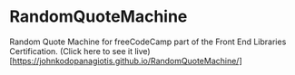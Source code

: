 # RandomQuoteMachine
Random Quote Machine for freeCodeCamp part of the Front End Libraries Certification.
(Click here to see it live)[https://johnkodopanagiotis.github.io/RandomQuoteMachine/]
